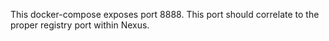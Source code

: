 This docker-compose exposes port 8888.  This port should correlate to the proper registry port within Nexus.
